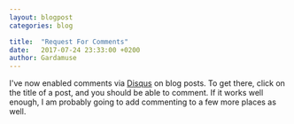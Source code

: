 ```yaml
---
layout: blogpost
categories: blog

title:  "Request For Comments"
date:   2017-07-24 23:33:00 +0200
author: Gardamuse
---
```


I've now enabled comments via [Disqus](https://disqus.com) on blog posts. To get there, click on the title of a post, and you should be able to comment. If it works well enough, I am probably going to add commenting to a few more places as well.
